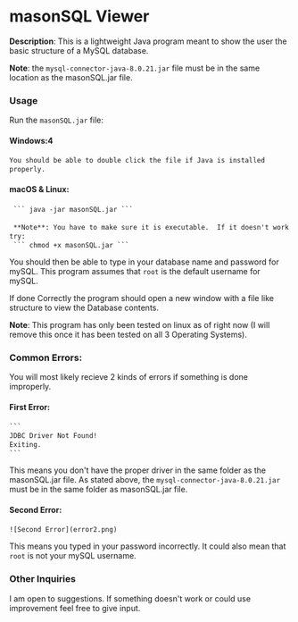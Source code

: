 # masonSQL Viewer

**Description**: This is a lightweight Java program meant to show the user the basic structure of a MySQL database.

**Note**: the ``` mysql-connector-java-8.0.21.jar ``` file must be in the same location as the masonSQL.jar file.


### Usage

Run the ``` masonSQL.jar ``` file:

#### Windows:4

	You should be able to double click the file if Java is installed properly.

#### macOS & Linux:

	 ``` java -jar masonSQL.jar ```

	 **Note**: You have to make sure it is executable.  If it doesn't work try:
	 ``` chmod +x masonSQL.jar ```

You should then be able to type in your database name and password for mySQL.  This program assumes that ```root``` is the default username for mySQL.

If done Correctly the program should open a new window with a file like structure to view the Database contents.

**Note**: This program has only been tested on linux as of right now (I will remove this once it has been tested on all 3 Operating Systems).

### Common Errors:

You will most likely recieve 2 kinds of errors if something is done improperly. 

#### First Error:
	``` 
	JDBC Driver Not Found!
	Exiting. 
	```
	
This means you don't have the proper driver in the same folder as the masonSQL.jar file.
As stated above, the ``` mysql-connector-java-8.0.21.jar ``` must be in the same folder as masonSQL.jar file.


#### Second Error:

	![Second Error](error2.png)

This means you typed in your password incorrectly.
It could also mean that ``` root ``` is not your mySQL username. 

### Other Inquiries

I am open to suggestions.  If something doesn't work or could use improvement feel free to give input.

